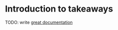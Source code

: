 # Introduction to takeaways

TODO: write [great documentation](http://jacobian.org/writing/what-to-write/)
